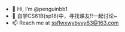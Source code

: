 - 👋 Hi, I’m @penguinbb1
- 🌱 自学CS61B(sp18)中，寻找课友!!一起讨论~
- 📫 Reach me at ssflwxwybyyy63@163.com

<!---
penguinbb1/penguinbb1 is a ✨ special ✨ repository because its `README.md` (this file) appears on your GitHub profile.
You can click the Preview link to take a look at your changes.
--->

